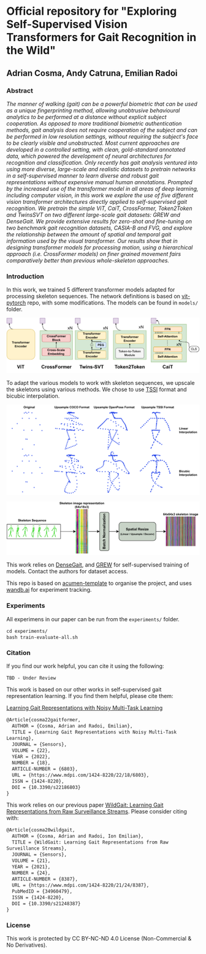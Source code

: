 # Official repository for "Exploring Self-Supervised Vision Transformers for Gait Recognition in the Wild"

## Adrian Cosma, Andy Catruna, Emilian Radoi

### Abstract

*The manner of walking (gait) can be a powerful biometric that can be used as a unique fingerprinting method, allowing unobtrusive behavioural analytics to be performed at a distance without explicit subject cooperation. As opposed to more traditional biometric authentication methods, gait analysis does not require cooperation of the subject and can be performed in low resolution settings, without requiring the subject's face to be clearly visible and unobstructed.
Most current approaches are developed in a controlled setting, with clean, gold-standard annotated data, which powered the development of neural architectures for recognition and classification. Only recently has gait analysis ventured into using more diverse, large-scale and realistic datasets to pretrain networks in a self-supervised manner to learn diverse and robust gait representations without expensive manual human annotations. Prompted by the increased use of the transformer model in all areas of deep learning, including computer vision, in this work we explore the use of five different vision transformer architectures directly applied to self-supervised gait recognition. We pretrain the simple ViT, CaiT, CrossFormer, Token2Token and TwinsSVT on two different large-scale gait datasets: GREW and DenseGait. We provide extensive results for zero-shot and fine-tuning on two benchmark gait recognition datasets, CASIA-B and FVG, and explore the relationship between the amount of spatial and temporal gait information used by the visual transformer. Our results show that in designing transformer models for processing motion, using a hierarchical approach (i.e. CrossFormer models) on finer grained movement fairs comparatively better than previous whole-skeleton approaches.*


### Introduction

In this work, we trained 5 different transformer models adapted for processing skeleton sequences. The network definitions is based on [vit-pytorch](https://github.com/lucidrains/vit-pytorch) repo, with some modifications. The models can be found in `models/` folder.

![](images/AllArchitectures.svg)


To adapt the various models to work with skeleton sequences, we upscale the skeletons using various methods. We chose to use [TSSI](https://arxiv.org/pdf/1909.05704.pdf) format and bicubic interpolation.

![](images/upsample-example-white.svg)

![](images/ViTPreprocessing.svg)


This work relies on [DenseGait](https://www.mdpi.com/1424-8220/22/18/6803), and [GREW](https://www.grew-benchmark.org/) for self-supervised training of models. Contact the authors for dataset access.

This repo is based on [acumen-template](https://github.com/cosmaadrian/acumen-template) to organise the project, and uses [wandb.ai](https://wandb.ai/) for experiment tracking.


### Experiments

All experimens in our paper can be run from the `experiments/` folder.

```
cd experiments/
bash train-evaluate-all.sh
```

### Citation

If you find our work helpful, you can cite it using the following:

```
TBD - Under Review
```



This work is based on our other works in self-supervised gait representation learning. If you find them helpful, please cite them:

[Learning Gait Representations with Noisy Multi-Task Learning](https://www.mdpi.com/1424-8220/22/18/6803)

```
@Article{cosma22gaitformer,
  AUTHOR = {Cosma, Adrian and Radoi, Emilian},
  TITLE = {Learning Gait Representations with Noisy Multi-Task Learning},
  JOURNAL = {Sensors},
  VOLUME = {22},
  YEAR = {2022},
  NUMBER = {18},
  ARTICLE-NUMBER = {6803},
  URL = {https://www.mdpi.com/1424-8220/22/18/6803},
  ISSN = {1424-8220},
  DOI = {10.3390/s22186803}
}
```

This work relies on our previous paper [WildGait: Learning Gait Representations from Raw Surveillance Streams](https://www.mdpi.com/1424-8220/21/24/8387). Please consider citing with:

```
@Article{cosma20wildgait,
  AUTHOR = {Cosma, Adrian and Radoi, Ion Emilian},
  TITLE = {WildGait: Learning Gait Representations from Raw Surveillance Streams},
  JOURNAL = {Sensors},
  VOLUME = {21},
  YEAR = {2021},
  NUMBER = {24},
  ARTICLE-NUMBER = {8387},
  URL = {https://www.mdpi.com/1424-8220/21/24/8387},
  PubMedID = {34960479},
  ISSN = {1424-8220},
  DOI = {10.3390/s21248387}
}
```
### License
This work is protected by CC BY-NC-ND 4.0 License (Non-Commercial & No Derivatives).
